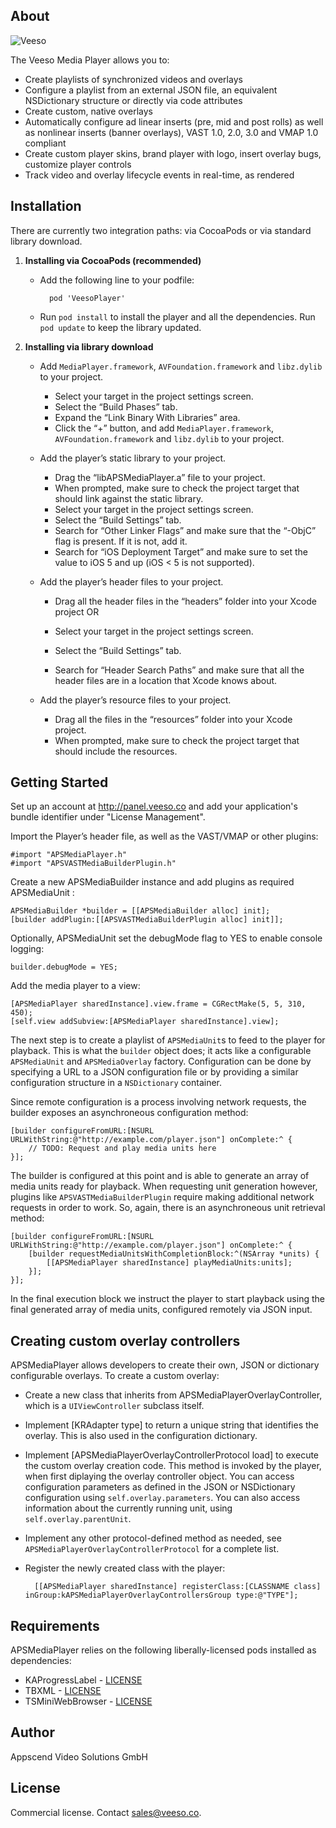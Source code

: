 ## About

![Veeso](http://veeso.co/img/veeso.png)

The Veeso Media Player allows you to:

* Create playlists of synchronized videos and overlays
* Configure a playlist from an external JSON file, an equivalent NSDictionary structure or directly via code attributes
* Create custom, native overlays
* Automatically configure ad linear inserts (pre, mid and post rolls) as well as nonlinear inserts (banner overlays), VAST 1.0, 2.0, 3.0 and VMAP 1.0 compliant
* Create custom player skins, brand player with logo, insert overlay bugs, customize player controls
* Track video and overlay lifecycle events in real-time, as rendered

## Installation

There are currently two integration paths: via CocoaPods or via standard library download.

1. **Installing via CocoaPods (recommended)**
		
	- Add the following line to your podfile:
	
			pod 'VeesoPlayer'
		
	- Run `pod install` to install the player and all the dependencies. Run `pod update` to keep the library updated.
	
2. **Installing via library download**

	- Add `MediaPlayer.framework`, `AVFoundation.framework` and `libz.dylib` to your project.
	
		- Select your target in the project settings screen.
		- Select the “Build Phases” tab.
		- Expand the “Link Binary With Libraries” area.
		- Click the “+” button, and add `MediaPlayer.framework`, `AVFoundation.framework` and `libz.dylib` to your project.
		
	- Add the player’s static library to your project.
	
		- Drag the “libAPSMediaPlayer.a” file to your project.
		- When prompted, make sure to check the project target that should link against the static library.
		- Select your target in the project settings screen.
		- Select the “Build Settings” tab.
		- Search for “Other Linker Flags” and make sure that the “-ObjC” flag is present. If it is not, add it.
		- Search for “iOS Deployment Target” and make sure to set the value to iOS 5 and up (iOS < 5 is not supported).
		
	- Add the player’s header files to your project.
	
		- Drag all the header files in the “headers” folder into your Xcode project OR
		
		- Select your target in the project settings screen.
		- Select the “Build Settings” tab.
		- Search for “Header Search Paths” and make sure that all the header files are in a location that Xcode knows about.
		
	- Add the player’s resource files to your project.
	
		- Drag all the files in the “resources” folder into your Xcode project.
		- When prompted, make sure to check the project target that should include the resources.
		

## Getting Started

Set up an account at http://panel.veeso.co and add your application's bundle identifier under "License Management".

Import the Player’s header file, as well as the VAST/VMAP or other plugins:

	#import "APSMediaPlayer.h" 
	#import "APSVASTMediaBuilderPlugin.h"

Create a new APSMediaBuilder instance and add plugins as required APSMediaUnit : 

	APSMediaBuilder *builder = [[APSMediaBuilder alloc] init]; 
	[builder addPlugin:[[APSVASTMediaBuilderPlugin alloc] init]]; 

Optionally, APSMediaUnit set the debugMode flag to YES to enable console logging: 

	builder.debugMode = YES;
 
Add the media player to a view: 

	[APSMediaPlayer sharedInstance].view.frame = CGRectMake(5, 5, 310, 450); 
	[self.view addSubview:[APSMediaPlayer sharedInstance].view];
 
The next step is to create a playlist of `APSMediaUnit`s to feed to the player for playback. This is what the `builder` object does; it acts like a configurable `APSMediaUnit` and `APSMediaOverlay` factory. Configuration can be done by specifying a URL to a JSON configuration file or by providing a similar configuration structure in a `NSDictionary` container.

Since remote configuration is a process involving network requests, the builder exposes an asynchroneous configuration method:

	[builder configureFromURL:[NSURL URLWithString:@"http://example.com/player.json"] onComplete:^ {
		// TODO: Request and play media units here
	}];
	
The builder is configured at this point and is able to generate an array of media units ready for playback. When requesting unit generation however, plugins like `APSVASTMediaBuilderPlugin` require making additional network requests in order to work. So, again, there is an asynchroneous unit retrieval method:

	[builder configureFromURL:[NSURL URLWithString:@"http://example.com/player.json"] onComplete:^ {
		[builder requestMediaUnitsWithCompletionBlock:^(NSArray *units) {
			[[APSMediaPlayer sharedInstance] playMediaUnits:units];
		}];
	}];

In the final execution block we instruct the player to start playback using the final generated array of media units, configured remotely via JSON input.

## Creating custom overlay controllers

APSMediaPlayer allows developers to create their own, JSON or dictionary configurable overlays. To create a custom overlay:

* Create a new class that inherits from APSMediaPlayerOverlayController, which is a `UIViewController` subclass itself.
* Implement [KRAdapter type] to return a unique string that identifies the overlay. This is also used in the configuration dictionary.
* Implement [APSMediaPlayerOverlayControllerProtocol load] to execute the custom overlay creation code. This method is invoked by the player, when first diplaying the overlay controller object. You can access configuration parameters as defined in the JSON or NSDictionary configuration using `self.overlay.parameters`. You can also access information about the currently running unit, using `self.overlay.parentUnit`.
* Implement any other protocol-defined method as needed, see `APSMediaPlayerOverlayControllerProtocol` for a complete list.
* Register the newly created class with the player: 

        [[APSMediaPlayer sharedInstance] registerClass:[CLASSNAME class] inGroup:kAPSMediaPlayerOverlayControllersGroup type:@"TYPE"];

## Requirements

APSMediaPlayer relies on the following liberally-licensed pods installed as dependencies:

* KAProgressLabel - [LICENSE](https://github.com/kirualex/KAProgressLabel/blob/master/LICENSE)
* TBXML - [LICENSE](https://github.com/71squared/TBXML)
* TSMiniWebBrowser - [LICENSE](https://github.com/tonisalae/TSMiniWebBrowser/blob/master/LICENSE)


## Author

Appscend Video Solutions GmbH

## License

Commercial license. Contact <sales@veeso.co>.

